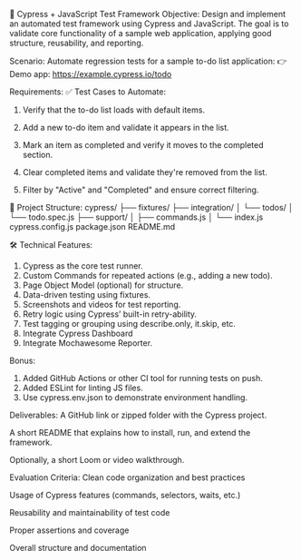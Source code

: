 🧪 Cypress + JavaScript Test Framework
Objective:
Design and implement an automated test framework using Cypress and JavaScript. The goal is to validate core functionality of a sample web application, applying good structure, reusability, and reporting.

Scenario:
Automate regression tests for a sample to-do list application:
👉 Demo app: https://example.cypress.io/todo

Requirements:
✅ Test Cases to Automate:
1. Verify that the to-do list loads with default items.

2. Add a new to-do item and validate it appears in the list.

3. Mark an item as completed and verify it moves to the completed section.

4. Clear completed items and validate they're removed from the list.

5. Filter by "Active" and "Completed" and ensure correct filtering.

📂 Project Structure:
cypress/
  ├── fixtures/
  ├── integration/
  │   └── todos/
  │       └── todo.spec.js
  ├── support/
  │   ├── commands.js
  │   └── index.js
cypress.config.js
package.json
README.md

🛠 Technical Features:
1. Cypress as the core test runner.
2. Custom Commands for repeated actions (e.g., adding a new todo).
3. Page Object Model (optional) for structure.
4. Data-driven testing using fixtures.
5. Screenshots and videos for test reporting.
6. Retry logic using Cypress’ built-in retry-ability.
7. Test tagging or grouping using describe.only, it.skip, etc.
8. Integrate Cypress Dashboard
9. Integrate Mochawesome Reporter.

Bonus:
1. Added GitHub Actions or other CI tool for running tests on push.
2. Added ESLint for linting JS files.
3. Use cypress.env.json to demonstrate environment handling.

Deliverables:
A GitHub link or zipped folder with the Cypress project.

A short README that explains how to install, run, and extend the framework.

Optionally, a short Loom or video walkthrough.

Evaluation Criteria:
Clean code organization and best practices

Usage of Cypress features (commands, selectors, waits, etc.)

Reusability and maintainability of test code

Proper assertions and coverage

Overall structure and documentation
